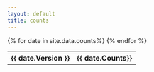 ```yaml
---
layout: default
title: counts
---
```


<table>
{% for date in site.data.counts%}
<tr>
  <th>{{ date.Version }}</th>
  <th>{{ date.Counts}}</th>
</tr>
{% endfor %}
</table>
